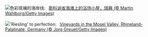 ![](https://www.bing.com/th?id=OHR.BeachHutsSweden_ZH-CN4193150313_UHD.jpg&w=1000)色彩斑斓的海岸线:&nbsp;&ensp;[斯科讷省海滩上的浴场小屋，瑞典 (© Martin Wahlborg/Getty Images)](https://www.bing.com/th?id=OHR.BeachHutsSweden_ZH-CN4193150313_UHD.jpg)
<br><br/>
![](https://www.bing.com/th?id=OHR.RhinelandVineyards_EN-US5864380431_UHD.jpg&w=1000)'Riesling' to perfection:&nbsp;&ensp;[Vineyards in the Mosel Valley, Rhineland-Palatinate, Germany (© Jorg Greuel/Getty Images)](https://www.bing.com/th?id=OHR.RhinelandVineyards_EN-US5864380431_UHD.jpg)
<br><br/>
